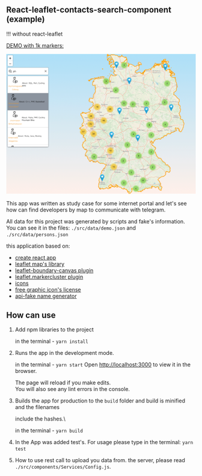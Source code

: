 ## React-leaflet-contacts-search-component (example)

!!! without react-leaflet

[DEMO with 1k markers:](https://meugenom.github.io/react-leaflet-contacts-search-component/)

![image](./src/img/contacts-component.png)

This app was written as study case for some internet portal and let's see how can find developers
by map to communicate with telegram.

All data for this project was generated by scripts and fake's information.
You can see it in the files: `./src/data/demo.json` and `./src/data/persons.json`

this application based on:
- [create react app](https://github.com/facebook/create-react-app)
- [leaflet map's library](https://leafletjs.com)
- [leaflet-boundary-canvas plugin](https://github.com/aparshin/leaflet-boundary-canvas)
- [leaflet.markercluster plugin](https://github.com/Leaflet/Leaflet.markercluster)
- [icons](https://www.pngrepo.com/svg/34496/computer-programmer)
- [free graphic icon's license](https://www.pngrepo.com/page/licensing)
- [api-fake name generator](https://de.namefake.com/api)

## How can use
1. Add npm libraries to the project

    in the terminal - `yarn install`

2. Runs the app in the development mode.
    
    in the terminal - `yarn start`
    Open [http://localhost:3000](http://localhost:3000) to view it in the browser.

    The page will reload if you make edits.\
    You will also see any lint errors in the console.

3.  Builds the app for production to the `build` folder and build is minified and the filenames 
    
    include the     hashes.\

    in the terminal  - `yarn build`
4. In the App was added test's. For usage please type in the terminal:
   `
   yarn test
   `

5. How to use  rest call to upload you data from. the server, please read `./src/components/Services/Config.js`.
